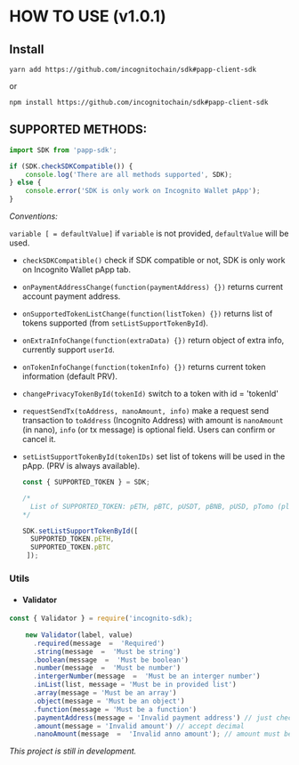 
  

# HOW TO USE (v1.0.1)

## Install

`yarn add https://github.com/incognitochain/sdk#papp-client-sdk`

or

`npm install https://github.com/incognitochain/sdk#papp-client-sdk`

  

## SUPPORTED METHODS:



```javascript
import SDK from 'papp-sdk';

if (SDK.checkSDKCompatible()) {
	console.log('There are all methods supported', SDK);
} else {
	console.error('SDK is only work on Incognito Wallet pApp');
}

```

  

*Conventions:*

`variable [ = defaultValue]` if `variable` is not provided, `defaultValue` will be used.


  
* `checkSDKCompatible()` check if SDK compatible or not, SDK is only work on Incognito Wallet pApp tab.

* `onPaymentAddressChange(function(paymentAddress) {})` returns current account payment address.

* `onSupportedTokenListChange(function(listToken) {})` returns list of tokens supported (from `setListSupportTokenById`).

* `onExtraInfoChange(function(extraData) {})` return object of extra info, currently support `userId`.

* `onTokenInfoChange(function(tokenInfo) {})` returns current token information (default PRV).
* `changePrivacyTokenById(tokenId)` switch to a token with id = 'tokenId'
* `requestSendTx(toAddress, nanoAmount, info)` make a request send transaction to `toAddress` (Incognito Address) with amount is `nanoAmount` (in nano), `info` (or tx message) is optional field. Users can confirm or cancel it.
* `setListSupportTokenById(tokenIDs)` set list of tokens will be used in the pApp. (PRV is always available).
  ```javascript
  const { SUPPORTED_TOKEN } = SDK;
  
  /*
  	List of SUPPORTED_TOKEN: pETH, pBTC, pUSDT, pBNB, pUSD, pTomo (please use pTomo_Testnet on testnet).
  */
  
  SDK.setListSupportTokenById([
  	SUPPORTED_TOKEN.pETH,
    SUPPORTED_TOKEN.pBTC
   ]);
  ```

 
  

### Utils

* #### Validator
  

```javascript
const { Validator } = require('incognito-sdk);
    
    new Validator(label, value)
	  .required(message  =  'Required')
	  .string(message  =  'Must be string')
	  .boolean(message  =  'Must be boolean')
	  .number(message  =  'Must be number')
	  .intergerNumber(message  =  'Must be an interger number')
      .inList(list, message = 'Must be in provided list')
      .array(message = 'Must be an array')
      .object(message = 'Must be an object') 
      .function(message = 'Must be a function')
      .paymentAddress(message = 'Invalid payment address') // just check string for now
      .amount(message = 'Invalid amount') // accept decimal
	  .nanoAmount(message  =  'Invalid anno amount'); // amount must be nano (interger number and > 0)
```



*This project is still in development.*